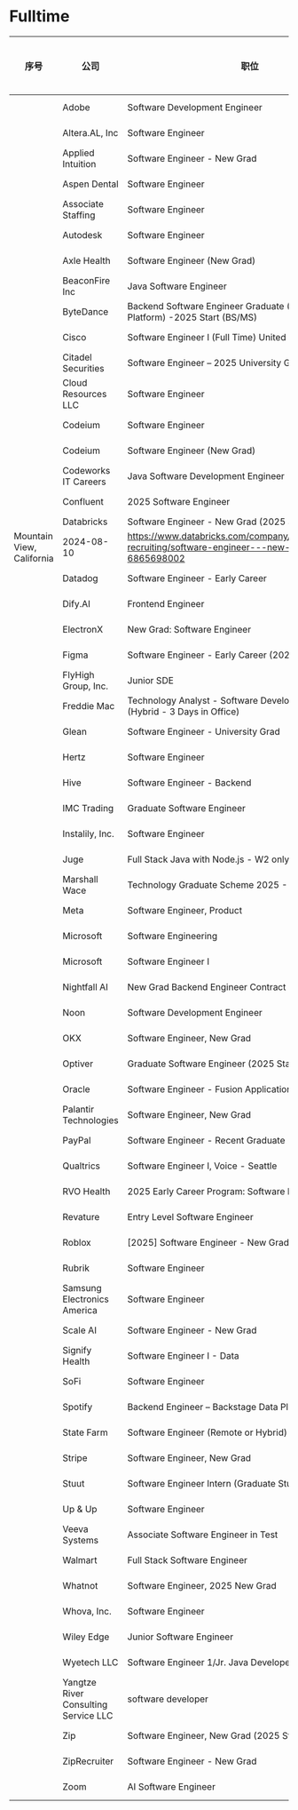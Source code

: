 # Fulltime


| 序号  | 公司                   | 职位                                                                                 | 申请日期       | 链接                                                                                                 | 时间线      | 岗位描述                                         |
| --- | -------------------- | ---------------------------------------------------------------------------------- | ---------- | -------------------------------------------------------------------------------------------------- | -------- | -------------------------------------------- |
|     | Adobe                | Software Development Engineer                                                      | 2024-08-10 | https://careers.adobe.com/us/en/job/ADOBUSR146800EXTERNALENUS/Software-Development-Engineer        | 8.21 rej | ![](assets/image-20240810180128-50o87lm.png) |
|     | Altera.AL, Inc       | Software Engineer                                                                  | 2024-08-10 | https://nyu.joinhandshake.com/stu/jobs/9067494                                                     |          | ![](assets/image-20240810202122-5u3qhw5.png) |
|     | Applied Intuition    | Software Engineer - New Grad                                                       | 2024-09-01 | https://boards.greenhouse.io/appliedintuition/jobs/4420849005                                      |          | ![](assets/image-20240901114743-1y2tfc8.png) |
|     | Aspen Dental         | Software Engineer                                                                  | 2024-08-10 | https://nyu.joinhandshake.com/stu/jobs/8927667                                                     |          | ![](assets/image-20240810202227-d09wgx3.png) |
|     | Associate Staffing   | Software Engineer                                                                  | 2024-08-12 | https://www.linkedin.com/jobs/view/3918942028/                                                     |          | ![](assets/image-20240812110942-ps6hbjf.png) |
|     | Autodesk             | Software Engineer                                                                  | 2024-08-15 | https://autodesk.wd1.myworkdayjobs.com/Ext/job/Novi-MI-USA/Software-Engineer\_24WD80650            |          | ![](assets/image-20240815135457-0tow2p5.png) |
|     | Axle Health          | Software Engineer (New Grad)                                                       | 2024-08-14 | https://www.ycombinator.com/companies/axle-health/jobs/ommmQqU-software-engineer-new-grad          | 8.14 rej | ![](assets/image-20240814232131-l51x7c4.png) |
|     | BeaconFire Inc       | Java Software Engineer                                                             | 2024-08-12 | https://www.linkedin.com/jobs/view/3977286979                                                      |          | ![](assets/image-20240812112947-qyjy1hc.png) |
|     | ByteDance            | Backend Software Engineer Graduate (Customer Service Platform) -2025 Start (BS/MS) | 2024-08-29 | https://jobs.bytedance.com/en/position/7398733461756840230/detail                                  |          | ![](assets/image-20240829124936-qwaqsfc.png) |
|     | Cisco                | Software Engineer I (Full Time) United States                                      | 2024-08-29 | https://jobs.cisco.com/jobs/ProjectDetail/Software-Engineer-I-Full-Time-United-States/1426825      | 8.30 rej | ![](assets/image-20240829123514-bp84jx3.png) |
|     | Citadel Securities   | Software Engineer – 2025 University Graduate (US)                                  | 2024-08-14 | https://www.citadelsecurities.com/careers/details/software-engineer-2025-university-graduate-us-2  | 8.14 oa  | ![](assets/image-20240814233245-p942wwo.png) |
|     | Cloud Resources LLC  | Software Engineer                                                                  | 2024-08-12 | https://nyu.joinhandshake.com/stu/jobs/8115318?                                                    |          | ![](assets/image-20240812104847-vkpvgtd.png) |
|     | Codeium              | Software Engineer                                                                  | 2024-08-10 | https://jobs.ashbyhq.com/codeium/c3d54dc9-d305-4f9c-93a4-cffa98e963e7                              | 8.13 rej | ![](assets/image-20240810201709-gpzjqei.png) |
|     | Codeium              | Software Engineer (New Grad)                                                       | 2024-08-14 | https://jobs.ashbyhq.com/codeium/cb10c443-7e5b-44ac-8b21-0edd60b22095                              |          | ![](assets/image-20240814180353-hkod4i0.png) |
|     | Codeworks IT Careers | Java Software Development Engineer                                                 | 2024-08-12 | https://mycompas.net/codeworks/?cjobid=W4mQbZNOeGc&postid=4Y21vDHfvI4                              |          | ![](assets/image-20240812110103-pk8349u.png) |
|     | Confluent            | 2025 Software Engineer                                                             | 2024-08-14 | https://careers.confluent.io/jobs/14738286-2025-software-engineer?utm_source=Simplify&ref=Simplify |          | ![](assets/image-20240814231213-h6002qd.png) |
|     | Databricks           | Software Engineer - New Grad (2025 Start)                                          |            |                                                                                                    |          |                                              |
Mountain View, California|2024-08-10|https://www.databricks.com/company/careers/university-recruiting/software-engineer---new-grad-2025-start-6865698002||![](assets/image-20240810170750-zdoh7va.png)|
||Datadog|Software Engineer - Early Career|2024-09-03|https://careers.datadoghq.com/detail/6182685/?gh_jid=6182685||![](assets/image-20240903174924-4mo5il5.png)|
||Dify.AI|Frontend Engineer|2024-08-10|https://nyu.joinhandshake.com/stu/jobs/9114843||![](assets/image-20240810202757-kzyurzv.png)|
||ElectronX|New Grad: Software Engineer|2024-08-14|https://jobs.ashbyhq.com/electronx/42123d2b-31b3-464c-a0cd-4c7a7e62d672||![](assets/image-20240814232357-onkmmxa.png)|
||Figma |Software Engineer - Early Career (2025)|2024-08-26|https://job-boards.greenhouse.io/figma/jobs/5227935004||![](assets/image-20240826124539-690z0bx.png)|
||FlyHigh Group, Inc.|Junior SDE|2024-08-10|https://www.linkedin.com/jobs/view/3995432642/||![](assets/image-20240810182928-0ej2rpb.png)|
||Freddie Mac|Technology Analyst - Software Developer/Programmer (Hybrid - 3 Days in Office)|2024-08-10|https://careers.freddiemac.com/us/en/job/JR13345/Technology-Analyst-Software-Developer-Programmer-Hybrid-3-Days-in-Office||![](assets/image-20240810195009-h1896mb.png)|
||Glean|Software Engineer - University Grad|2024-09-01|https://boards.greenhouse.io/gleanwork/jobs/4449298005||![](assets/image-20240901115842-2j4rq1m.png)|
||Hertz|Software Engineer|2024-08-10|https://fa-evlf-saasfaprod1.fa.ocs.oraclecloud.com/hcmUI/CandidateExperience/en/sites/CX_1/job/27323/||![](assets/image-20240810185551-azkcouf.png)|
||Hive|Software Engineer - Backend|2024-08-10|https://jobs.lever.co/hive/9461e715-9e58-4414-bc9b-13e449f92b08||![](assets/image-20240810202314-g12phku.png)|
||IMC Trading|Graduate Software Engineer|2024-08-10|https://boards.eu.greenhouse.io/imc/jobs/4347769101?gh_src=b43d2362teu||![](assets/image-20240810194608-612cdev.png)|
||Instalily, Inc.|Software Engineer|2024-08-10|https://nyu.joinhandshake.com/stu/jobs/8819573||![](assets/image-20240810201531-pgdp3yk.png)|
||Juge|Full Stack Java with Node.js - W2 only|2024-08-10|https://www.judge.com/jobs/details/1051097/||![](assets/image-20240810181039-y6zitok.png)|
||Marshall Wace|Technology Graduate Scheme 2025 - New York|2024-08-14|https://job-boards.greenhouse.io/mw-tech-grad/jobs/7499717002?gh_src=bb1e940f2us|8.16 rej|![](assets/image-20240814231742-tvexzdz.png)|
||Meta|Software Engineer, Product|2024-09-01|https://www.metacareers.com/jobs/1766960080500830||![](assets/image-20240901113505-q49z7na.png)|
||Microsoft|Software Engineering|2024-08-16|https://jobs.careers.microsoft.com/us/en/job/1753111/Software-Engineer||![](assets/image-20240816111724-65i5qix.png)|
||Microsoft|Software Engineer I|2024-08-29|https://jobs.careers.microsoft.com/us/en/job/1752115/Software-Engineer-I||![](assets/image-20240829124106-q03xmox.png)|
||Nightfall AI|New Grad Backend Engineer Contract Position|2024-08-10|https://nyu.joinhandshake.com/stu/jobs/8897390||![](assets/image-20240810201612-wy28w3l.png)|
||Noon|Software Development Engineer|2024-08-10|https://nyu.joinhandshake.com/stu/jobs/9114846||![](assets/image-20240810201320-adobrdr.png)|
||OKX|Software Engineer, New Grad|2024-09-04|https://job-boards.greenhouse.io/okx/jobs/6081008003||![](assets/image-20240904133207-7cg72l8.png)|
||Optiver|Graduate Software Engineer (2025 Start – Austin)|2024-08-14|https://optiver.com/working-at-optiver/career-opportunities/7498618002|8.15 oa|![](assets/image-20240814232827-je4aiwv.png)|
||Oracle|Software Engineer - Fusion Applications Development|2024-08-28|https://eeho.fa.us2.oraclecloud.com/hcmUI/CandidateExperience/en/sites/jobsearch/job/255788||![](assets/image-20240828202822-s1ddbvh.png)|
||Palantir Technologies|Software Engineer, New Grad|2024-08-10|https://jobs.lever.co/palantir/c34b424e-caf2-455a-b104-ae1096ccca29||![](assets/image-20240810191257-meinfjh.png)|
||PayPal|Software Engineer - Recent Graduate|2024-08-15|https://paypal.eightfold.ai/careers?pid\=274901907358|8.28 rej|![](assets/image-20240815141448-wwdg9td.png)|
||Qualtrics|Software Engineer I, Voice - Seattle|2024-08-15|https://www.qualtrics.com/careers/us/en/job/QUALUS6171618EXTERNALENUS/Software-Engineer-I-Voice-Seattle||![](assets/image-20240815135845-0dl1gjf.png)|
||RVO Health|2025 Early Career Program: Software Engineering|2024-09-03|https://job-boards.greenhouse.io/rvohealth/jobs/4455898005|||
||Revature|Entry Level Software Engineer|2024-08-12|https://revature.com/jobs/entry-level-software-engineer-3|8.19 rej|![](assets/image-20240812105248-7oxohtu.png)|
||Roblox|[2025] Software Engineer - New Graduate|2024-08-10|https://careers.roblox.com/jobs/6086753|8.11 rej|![](assets/image-20240810190537-druc476.png)|
||Rubrik|Software Engineer|2024-08-16|https://www.rubrik.com/company/careers/departments/job.6175979||![](assets/image-20240816112230-cjlwy5a.png)|
||Samsung Electronics America|Software Engineer|2024-08-10|https://sec.wd3.myworkdayjobs.com/zh-CN/Samsung_Careers/job/645-Clyde-Avenue-Mountain-View-CA-USA/Software-Engineer_R93611-1||![](assets/image-20240810181447-rczh2su.png)|
||Scale AI|Software Engineer - New Grad|2024-09-01|https://job-boards.greenhouse.io/scaleai/jobs/4463083005||![](assets/image-20240901120410-zvwf49x.png)|
||Signify Health|Software Engineer I - Data|2024-09-04|https://www.signifyhealth.com/careers-corporate?gh_jid=6108628003||![](assets/image-20240904132923-1c8urud.png)|
||SoFi|Software Engineer|2024-08-10|https://www.sofi.com/careers/job/?gh_jid=6082594003||![](assets/image-20240810165339-3xv6ku8.png)|
||Spotify|Backend Engineer – Backstage Data Platform|2024-08-10|https://jobs.lever.co/spotify/af52d791-7cdc-4eaa-ac8c-ee811b3bd37e|8.14 rej|![](assets/image-20240810174016-by86bji.png)|
||State Farm|Software Engineer (Remote or Hybrid)|2024-08-10|https://jobs.statefarm.com/main/jobs/37694|8.13 rej|![](assets/image-20240810175546-drvullx.png)|
||Stripe|Software Engineer, New Grad|2024-09-01|https://stripe.com/jobs/listing/software-engineer-new-grad/6142741||![](assets/image-20240901114012-v836aa4.png)|
||Stuut|Software Engineer Intern (Graduate Students in NYC)|2024-08-12|https://www.linkedin.com/jobs/view/3999785772|8.16 rej|![](assets/image-20240812170503-fywdy47.png)|
||Up & Up|Software Engineer|2024-08-10|https://nyu.joinhandshake.com/stu/jobs/9135674||![](assets/image-20240810194430-zn8jjgg.png)|
||Veeva Systems|Associate Software Engineer in Test|2024-08-12|https://careers.veeva.com/job/8683a486-a11b-44be-8824-d3afdaa37b2d/associate-software-engineer-in-test-pleasanton-ca/|8.14 rej|![](assets/image-20240812102423-cgn00ru.png)|
||Walmart|Full Stack Software Engineer|2024-08-12|https://walmart.wd5.myworkdayjobs.com/WalmartExternal/job/Sunnyvale-CA/Full-Stack-Software-Engineer\_R-1866951||![](assets/image-20240812111231-063f6pc.png)|
||Whatnot|Software Engineer, 2025 New Grad|2024-09-02|https://job-boards.greenhouse.io/whatnot/jobs/5247525004||![](assets/image-20240902134450-muri4fc.png)|
||Whova, Inc.|Software Engineer|2024-08-10|https://nyu.joinhandshake.com/stu/jobs/8931606||![](assets/image-20240810202632-1qfg98f.png)|
||Wiley Edge|Junior Software Engineer|2024-09-01|https://job-boards.greenhouse.io/wileyedgerecruitingportal/jobs/4391958006|9.2 rej|![](assets/image-20240901121544-vw7usnc.png)|
||Wyetech LLC|Software Engineer 1/Jr. Java Developer|2024-09-01|https://jobs.lever.co/wyetechllc/fb36d3fc-dfc9-4cae-89ef-7cd3632b2ba8/||![](assets/image-20240901120634-0pek7z1.png)|
||Yangtze River Consulting Service LLC|software developer|2024-08-12|https://nyu.joinhandshake.com/stu/jobs/8401668||![](assets/image-20240812104253-bjy5gnb.png)|
||Zip |Software Engineer, New Grad (2025 Start)|2024-09-01|https://job-boards.greenhouse.io/zip/jobs/5234060004||![](assets/image-20240901121659-2qi9bi7.png)|
||ZipRecruiter|Software Engineer - New Grad|2024-09-03|https://job-boards.greenhouse.io/ziprecruiter/jobs/6165341|9.3 oa|![](assets/image-20240903180211-2y6ocu3.png)|
||Zoom|AI Software Engineer|2024-08-26|https://zoom.wd5.myworkdayjobs.com/Zoom/job/Bay-Area-CA/AI-Software-Engineer\_R12973-1|8.28 rej|![](assets/image-20240826124723-jsyo94i.png)|

‍
